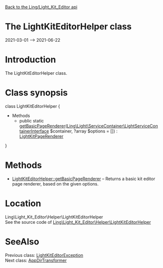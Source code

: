 [Back to the Ling/Light_Kit_Editor api](https://github.com/lingtalfi/Light_Kit_Editor/blob/master/doc/api/Ling/Light_Kit_Editor.md)



The LightKitEditorHelper class
================
2021-03-01 --> 2021-06-22






Introduction
============

The LightKitEditorHelper class.



Class synopsis
==============


class <span class="pl-k">LightKitEditorHelper</span>  {

- Methods
    - public static [getBasicPageRenderer](https://github.com/lingtalfi/Light_Kit_Editor/blob/master/doc/api/Ling/Light_Kit_Editor/Helper/LightKitEditorHelper/getBasicPageRenderer.md)([Ling\Light\ServiceContainer\LightServiceContainerInterface](https://github.com/lingtalfi/Light/blob/master/doc/api/Ling/Light/ServiceContainer/LightServiceContainerInterface.md) $container, ?array $options = []) : [LightKitPageRenderer](https://github.com/lingtalfi/Light_Kit/blob/master/doc/api/Ling/Light_Kit/PageRenderer/LightKitPageRenderer.md)

}






Methods
==============

- [LightKitEditorHelper::getBasicPageRenderer](https://github.com/lingtalfi/Light_Kit_Editor/blob/master/doc/api/Ling/Light_Kit_Editor/Helper/LightKitEditorHelper/getBasicPageRenderer.md) &ndash; Returns a basic kit editor page renderer, based on the given options.





Location
=============
Ling\Light_Kit_Editor\Helper\LightKitEditorHelper<br>
See the source code of [Ling\Light_Kit_Editor\Helper\LightKitEditorHelper](https://github.com/lingtalfi/Light_Kit_Editor/blob/master/Helper/LightKitEditorHelper.php)



SeeAlso
==============
Previous class: [LightKitEditorException](https://github.com/lingtalfi/Light_Kit_Editor/blob/master/doc/api/Ling/Light_Kit_Editor/Exception/LightKitEditorException.md)<br>Next class: [AppDirTransformer](https://github.com/lingtalfi/Light_Kit_Editor/blob/master/doc/api/Ling/Light_Kit_Editor/Light_Kit/ConfigurationTransformer/AppDirTransformer.md)<br>
